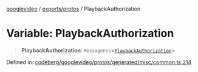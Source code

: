 [googlevideo](../../../README.md) / [exports/protos](../README.md) / PlaybackAuthorization

# Variable: PlaybackAuthorization

> **PlaybackAuthorization**: `MessageFns`\<[`PlaybackAuthorization`](../interfaces/PlaybackAuthorization.md)\>

Defined in: [codeberg/googlevideo/protos/generated/misc/common.ts:214](https://github.com/LuanRT/googlevideo/blob/19854137cadaf49fd755394883dfd7fe5fdaba20/protos/generated/misc/common.ts#L214)
